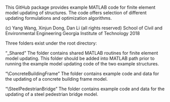 This GitHub package provides example MATLAB code for finite element model updating of structures. The code offers selection of different updating formulations and optimization algorithms. 

   (c) Yang Wang, Xinjun Dong, Dan Li (all rights reserved)
       School of Civil and Environmental Engineering
       Georgia Institute of Technology
       2018


Three folders exist under the root directory:

 “\_Shared”
The folder contains shared MATLAB routines for finite element model updating. This folder should be added into MATLAB path prior to running the example model updating code of the two example structures.

“\ConcreteBuildingFrame”
The folder contains example code and data for the updating of a concrete building frame model.

“\SteelPedestrianBridge”
The folder contains example code and data for the updating of a steel pedestrian bridge model.

